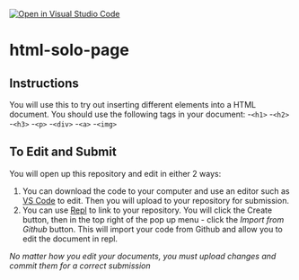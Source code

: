 [![Open in Visual Studio Code](https://classroom.github.com/assets/open-in-vscode-c66648af7eb3fe8bc4f294546bfd86ef473780cde1dea487d3c4ff354943c9ae.svg)](https://classroom.github.com/online_ide?assignment_repo_id=8769594&assignment_repo_type=AssignmentRepo)
# html-solo-page

## Instructions
You will use this to try out inserting different elements into a HTML document. You should use the following tags in your document:
-`<h1>`
-`<h2>`
-`<h3>`
-`<p>`
-`<div>`
-`<a>`
-`<img>`

## To Edit and Submit
You will open up this repository and edit in either 2 ways:
1. You can download the code to your computer and use an editor such as [VS Code](https://code.visualstudio.com/) to edit. Then you will upload to your repository for submission.
2. You can use [Repl](https://replit.com/~) to link to your repository. You will click the Create button, then in the top right of the pop up menu - click the *Import from Github* button. This will import your code from Github and allow you to edit the document in repl.

*No matter how you edit your documents, you must upload changes and commit them for a correct submission*
